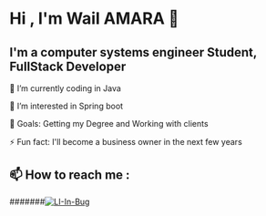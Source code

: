 # Hi , I'm Wail AMARA 👋

## I'm a computer systems engineer Student, FullStack Developer

🌱 I’m currently coding in Java

👀 I’m interested in Spring boot

🥅 Goals: Getting my Degree and Working with clients

⚡ Fun fact:  I'll become a business owner in the next few years

## 📫 How to reach me :

#######[![LI-In-Bug](https://user-images.githubusercontent.com/64905158/199036948-5bfbfa84-a01c-4a7a-afb5-62695064cdc5.png)](https://www.linkedin.com/in/wail-amara-9526a9224/)


